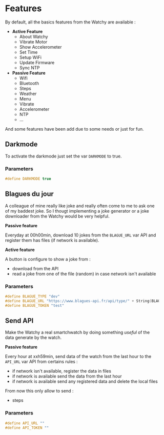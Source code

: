 # Features

By default, all the basics features from the Watchy are available :

- __Active Feature__
    - About Watchy
    - Vibrate Motor
    - Show Accelerometer
    - Set Time
    - Setup WiFi
    - Update Firmware
    - Sync NTP
- __Passive Feature__
    - Wifi
    - Bluetooth
    - Steps
    - Weather
    - Menu
    - Vibrate
    - Accelerometer
    - NTP
    - ...

And some features have been add due to some needs or just for fun.

## Darkmode

To activate the darkmode just set the var `DARKMODE` to true.

### Parameters

```cpp
#define DARKMODE true
```

## Blagues du jour

A colleague of mine really like joke and really often come to me to ask one of my baddest joke. So I thougt implementing a joke generator or a joke downloader from the Watchy would be very helpful.

__Passive feature__

Everyday at 00h00min, download 10 jokes from the `BLAGUE_URL` var API and register them has files (if network is available).

__Active feature__

A button is configure to show a joke from :

- download from the API
- read a joke from one of the file (random) in case network isn't available

### Parameters

```cpp
#define BLAGUE_TYPE "dev"
#define BLAGUE_URL "https://www.blagues-api.fr/api/type/" + String(BLAGUE_TYPE) + "/random"
#define BLAGUE_TOKEN "test"
```

## Send API

Make the Watchy a real smartchwatch by doing something _useful_ of the data generate by the watch.

__Passive feature__

Every hour at xxh59min, send data of the watch from the last hour to the `API_URL` var API from certains rules :

- if network isn't available, register the data in files
- if network is available send the data from the last hour
- if network is available send any registered data and delete the local files

From now this only allow to send :

- steps

### Parameters

```cpp
#define API_URL ""
#define API_TOKEN ""
```
